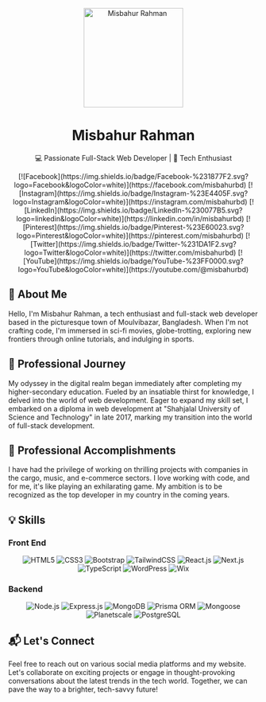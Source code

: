<!-- Header Image -->
<p align="center">
  <img src="https://raw.githubusercontent.com/thompsonemerson/thompsonemerson/master/cover-thompson.png" height="200" alt="Misbahur Rahman">
</p>

<!-- Title -->
<h1 align="center">Misbahur Rahman</h1>

<!-- Subtitle -->
<p align="center">
  💻 Passionate Full-Stack Web Developer | 🚀 Tech Enthusiast
</p>

<!-- Social Media Icons -->

<div align="center">
  [![Facebook](https://img.shields.io/badge/Facebook-%231877F2.svg?logo=Facebook&logoColor=white)](https://facebook.com/misbahurbd)
  [![Instagram](https://img.shields.io/badge/Instagram-%23E4405F.svg?logo=Instagram&logoColor=white)](https://instagram.com/misbahurbd)
  [![LinkedIn](https://img.shields.io/badge/LinkedIn-%230077B5.svg?logo=linkedin&logoColor=white)](https://linkedin.com/in/misbahurbd)
  [![Pinterest](https://img.shields.io/badge/Pinterest-%23E60023.svg?logo=Pinterest&logoColor=white)](https://pinterest.com/misbahurbd)
  [![Twitter](https://img.shields.io/badge/Twitter-%231DA1F2.svg?logo=Twitter&logoColor=white)](https://twitter.com/misbahurbd)
  [![YouTube](https://img.shields.io/badge/YouTube-%23FF0000.svg?logo=YouTube&logoColor=white)](https://youtube.com/@misbahurbd)
</div>

<!-- About Me -->

## 👋 About Me

Hello, I'm Misbahur Rahman, a tech enthusiast and full-stack web developer based in the picturesque town of Moulvibazar, Bangladesh. When I'm not crafting code, I'm immersed in sci-fi movies, globe-trotting, exploring new frontiers through online tutorials, and indulging in sports.

<!-- Professional Journey -->

## 🚀 Professional Journey

My odyssey in the digital realm began immediately after completing my higher-secondary education. Fueled by an insatiable thirst for knowledge, I delved into the world of web development. Eager to expand my skill set, I embarked on a diploma in web development at "Shahjalal University of Science and Technology" in late 2017, marking my transition into the world of full-stack development.

<!-- Professional Accomplishments -->

## 🌟 Professional Accomplishments

I have had the privilege of working on thrilling projects with companies in the cargo, music, and e-commerce sectors. I love working with code, and for me, it's like playing an exhilarating game. My ambition is to be recognized as the top developer in my country in the coming years.

<!-- Skills Section -->

## 💡 Skills

<!-- Front-End Skills -->

### Front End

<p align="center">
  <img src="https://img.shields.io/badge/HTML5-Web-Developer-orange?style=for-the-badge&logo=html5" alt="HTML5">
  <img src="https://img.shields.io/badge/CSS3-Web-Developer-orange?style=for-the-badge&logo=css3" alt="CSS3">
  <img src="https://img.shields.io/badge/Bootstrap-Web-Developer-orange?style=for-the-badge&logo=bootstrap" alt="Bootstrap">
  <img src="https://img.shields.io/badge/TailwindCSS-Web-Developer-orange?style=for-the-badge&logo=tailwind-css" alt="TailwindCSS">
  <img src="https://img.shields.io/badge/React.js-Web-Developer-orange?style=for-the-badge&logo=react" alt="React.js">
  <img src="https://img.shields.io/badge/Next.js-Web-Developer-orange?style=for-the-badge&logo=next-dot-js" alt="Next.js">
  <img src="https://img.shields.io/badge/TypeScript-Web-Developer-orange?style=for-the-badge&logo=typescript" alt="TypeScript">
  <img src="https://img.shields.io/badge/WordPress-Web-Developer-orange?style=for-the-badge&logo=wordpress" alt="WordPress">
  <img src="https://img.shields.io/badge/Wix-Web-Developer-orange?style=for-the-badge&logo=wix" alt="Wix">
</p>

<!-- Back-End Skills -->

### Backend

<p align="center">
  <img src="https://img.shields.io/badge/Node.js-Back-End-Developer-blue?style=for-the-badge&logo=node-dot-js" alt="Node.js">
  <img src="https://img.shields.io/badge/Express.js-Back-End-Developer-blue?style=for-the-badge&logo=express" alt="Express.js">
  <img src="https://img.shields.io/badge/MongoDB-Back-End-Developer-blue?style=for-the-badge&logo=mongodb" alt="MongoDB">
  <img src="https://img.shields.io/badge/Prisma ORM-Back-End-Developer-blue?style=for-the-badge&logo=prisma" alt="Prisma ORM">
  <img src="https://img.shields.io/badge/Mongoose-Back-End-Developer-blue?style=for-the-badge&logo=mongoose" alt="Mongoose">
  <img src="https://img.shields.io/badge/Planetscale-Back-End-Developer-blue?style=for-the-badge&logo=planetscale" alt="Planetscale">
  <img src="https://img.shields.io/badge/PostgreSQL-Back-End-Developer-blue?style=for-the-badge&logo=postgresql" alt="PostgreSQL">
</p>

<!-- Connect Section -->

## 📬 Let's Connect

Feel free to reach out on various social media platforms and my website. Let's collaborate on exciting projects or engage in thought-provoking conversations about the latest trends in the tech world. Together, we can pave the way to a brighter, tech-savvy future!

